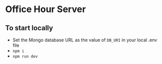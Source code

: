 # Office Hour Server

## To start locally

- Set the Mongo database URL as the value of `DB_URI` in your local .env file
- `npm i`
- `npm run dev`
